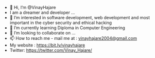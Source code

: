 - 👋 Hi, I’m @VinayHajare
- I am a dreamer and developer ...
- 👀 I’m interested in software development, web development and most important in the cyber security and ethical hacking
- 🌱 I’m currently learning Diploma in Computer Engineering 
- 💞️ I’m looking to collaborate on ...
- 📫 How to reach me - mail me at : vinayhajare2004@gmail.com 
- My website : https://bit.ly/vinayhajare 
- Twitter: https://twitter.com/Vinay_Hajare/
 

<!---
VinayHajare/VinayHajare is a ✨ special ✨ repository because its `README.md` (this file) appears on your GitHub profile.
You can click the Preview link to take a look at your changes.
--->
